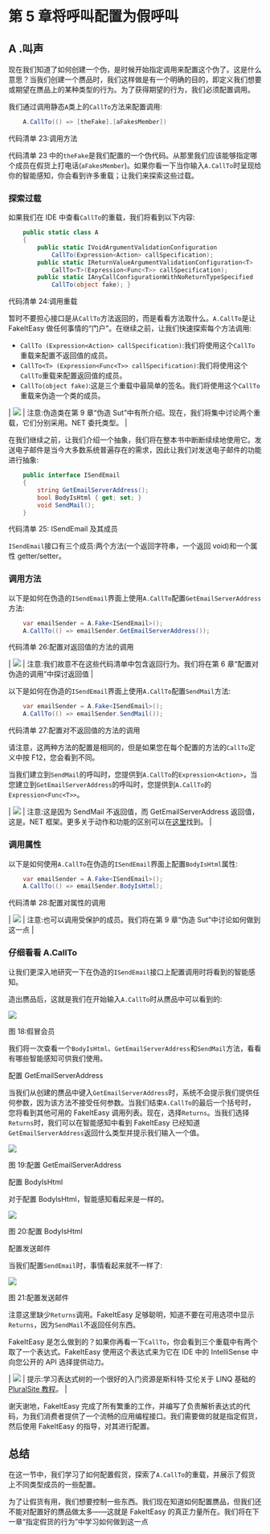 # 第 5 章将呼叫配置为假呼叫

## A .叫声

现在我们知道了如何创建一个伪，是时候开始指定调用来配置这个伪了。这是什么意思？当我们创建一个赝品时，我们这样做是有一个明确的目的，即定义我们想要或期望在赝品上的某种类型的行为。为了获得期望的行为，我们必须配置调用。

我们通过调用静态`A`类上的`CallTo`方法来配置调用:

```cs
    A.CallTo(() => [theFake].[aFakesMember])

```

代码清单 23:调用方法

代码清单 23 中的`theFake`是我们配置的一个伪代码。从那里我们应该能够指定哪个成员在假货上打电话(`aFakesMember`)。如果你看一下当你输入`A.CallTo`时呈现给你的智能感知，你会看到许多重载；让我们来探索这些过载。

### 探索过载

如果我们在 IDE 中查看`CallTo`的重载，我们将看到以下内容:

```cs
    public static class A
    {
        public static IVoidArgumentValidationConfiguration
            CallTo(Expression<Action> callSpecification);
        public static IReturnValueArgumentValidationConfiguration<T>
            CallTo<T>(Expression<Func<T>> callSpecification);
        public static IAnyCallConfigurationWithNoReturnTypeSpecified
            CallTo(object fake); }

```

代码清单 24:调用重载

暂时不要担心接口是从`CallTo`方法返回的，而是看看方法取什么。`A.CallTo`是让 FakeItEasy 做任何事情的“门户”。在继续之前，让我们快速探索每个方法调用:

*   `CallTo (Expression<Action> callSpecification)`:我们将使用这个`CallTo`重载来配置不返回值的成员。
*   `CallTo<T> (Expression<Func<T>> callSpecification)`:我们将使用这个`CallTo`重载来配置返回值的成员。
*   `CallTo(object fake)`:这是三个重载中最简单的签名。我们将使用这个`CallTo`重载来伪造一个类的成员。

| ![](../Images/note.png) | 注意:伪造类在第 9 章“伪造 Sut”中有所介绍。现在，我们将集中讨论两个重载，它们分别采用。NET 委托类型。 |

在我们继续之前，让我们介绍一个抽象，我们将在整本书中断断续续地使用它。发送电子邮件是当今大多数系统普遍存在的需求，因此让我们对发送电子邮件的功能进行抽象:

```cs
    public interface ISendEmail
    {   
        string GetEmailServerAddress();
        bool BodyIsHtml { get; set; }
        void SendMail();
    }

```

代码清单 25: ISendEmail 及其成员

`ISendEmail`接口有三个成员:两个方法(一个返回字符串，一个返回 void)和一个属性 getter/setter。

### 调用方法

以下是如何在伪造的`ISendEmail`界面上使用`A.CallTo`配置`GetEmailServerAddress`方法:

```cs
    var emailSender = A.Fake<ISendEmail>();
    A.CallTo(() => emailSender.GetEmailServerAddress());

```

代码清单 26:配置对返回值的方法的调用

| ![](../Images/note.png) | 注意:我们故意不在这些代码清单中包含返回行为。我们将在第 6 章“配置对伪造的调用”中探讨返回值 |

以下是如何在伪造的`ISendEmail`界面上使用`A.CallTo`配置`SendMail`方法:

```cs
    var emailSender = A.Fake<ISendEmail>();
    A.CallTo(() => emailSender.SendMail());

```

代码清单 27:配置对不返回值的方法的调用

请注意，这两种方法的配置是相同的，但是如果您在每个配置的方法的`CallTo`定义中按 F12，您会看到不同。

当我们建立到`SendMail`的呼叫时，您提供到`A.CallTo`的`Expression<Action>`，当您建立到`GetEmailServerAddress`的呼叫时，您提供到`A.CallTo`的`Expression<Func<T>>`。

| ![](../Images/note.png) | 注意:这是因为 SendMail 不返回值，而 GetEmailServerAddress 返回值，这是。NET 框架。更多关于动作<t>和功能<t>的区别可以在[这里](http://stackoverflow.com/questions/4317479/func-vs-action-vs-predicate)找到。</t></t> |

### 调用属性

以下是如何使用`A.CallTo`在伪造的`ISendEmail`界面上配置`BodyIsHtml`属性:

```cs
    var emailSender = A.Fake<ISendEmail>();
    A.CallTo(() => emailSender.BodyIsHtml);

```

代码清单 28:配置对属性的调用

| ![](../Images/note.png) | 注意:也可以调用受保护的成员。我们将在第 9 章“伪造 Sut”中讨论如何做到这一点 |

### 仔细看看 A.CallTo

让我们更深入地研究一下在伪造的`ISendEmail`接口上配置调用时将看到的智能感知。

造出赝品后，这就是我们在开始输入`A.CallTo`时从赝品中可以看到的:

![](../Images/image023.jpg)

图 18:假冒会员

我们将一次查看一个`BodyIsHtml`、`GetEmailServerAddress`和`SendMail`方法，看看有哪些智能感知可供我们使用。

配置 GetEmailServerAddress

当我们从创建的赝品中键入`GetEmailServerAddress`时，系统不会提示我们提供任何参数，因为该方法不接受任何参数。当我们结束`A.CallTo`的最后一个括号时，您将看到其他可用的 FakeItEasy 调用列表。现在，选择`Returns`。当我们选择`Returns`时，我们可以在智能感知中看到 FakeItEasy 已经知道`GetEmailServerAddress`返回什么类型并提示我们输入一个值。

![](../Images/image024.jpg)

图 19:配置 GetEmailServerAddress

配置 BodyIsHtml

对于配置 BodyIsHtml，智能感知看起来是一样的。

![](../Images/image025.jpg)

图 20:配置 BodyIsHtml

配置发送邮件

当我们配置`SendEmail`时，事情看起来就不一样了:

![](../Images/image026.png)

图 21:配置发送邮件

注意这里缺少`Returns`调用。FakeItEasy 足够聪明，知道不要在可用选项中显示`Returns`，因为`SendMail`不返回任何东西。

FakeItEasy 是怎么做到的？如果你再看一下`CallTo`，你会看到三个重载中有两个取了一个表达式。FakeItEasy 使用这个表达式来为它在 IDE 中的 IntelliSense 中向您公开的 API 选择提供动力。

| ![](../Images/tip.png) | 提示:学习表达式树的一个很好的入门资源是斯科特·艾伦关于 LINQ 基础的 [PluralSite 教程](http://www.pluralsight.com/courses/linq-fundamentals)。 |

谢天谢地，FakeItEasy 完成了所有繁重的工作，并编写了负责解析表达式的代码，为我们消费者提供了一个流畅的应用编程接口。我们需要做的就是指定假货，然后使用 FakeItEasy 的指导，对其进行配置。

## 总结

在这一节中，我们学习了如何配置假货，探索了`A.CallTo`的重载，并展示了假货上不同类型成员的一些配置。

为了让假货有用，我们想要控制一些东西。我们现在知道如何配置赝品，但我们还不能对配置好的赝品做太多——这就是 FakeItEasy 的真正力量所在。我们将在下一章“指定假货的行为”中学习如何做到这一点